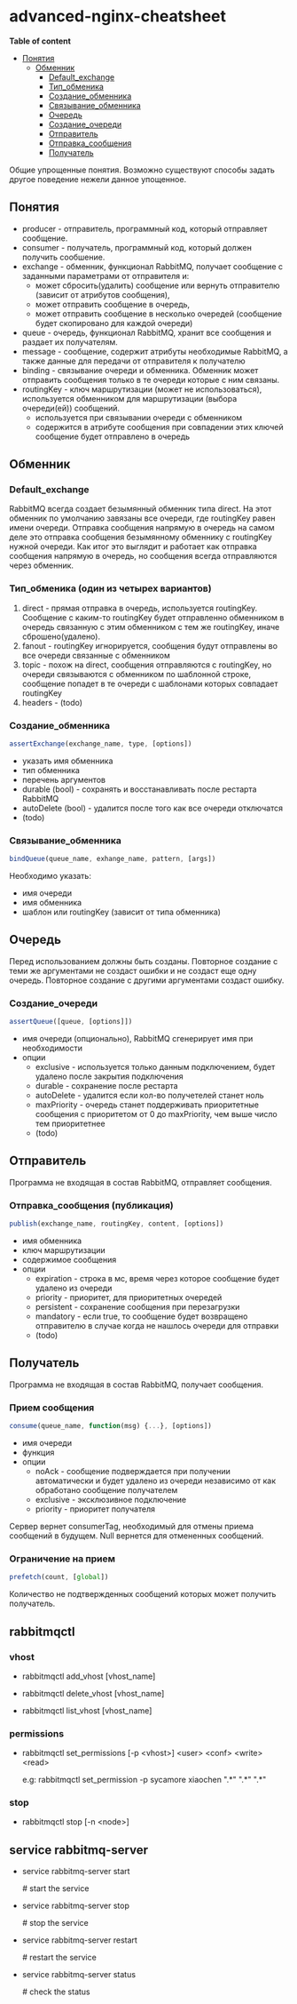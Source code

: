 # advanced-nginx-cheatsheet

**Table of content**
<!-- TOC -->
- [Понятия](#Понятия)
  - [Обменник](#Обменник)
    - [Default_exchange](#Default_exchange)
    - [Тип_обменика](#Тип_обменика)
    - [Создание_обменника](#Создание_обменника)
    - [Связывание_обменника](Связывание_обменника)
    - [Очередь](#Очередь)
    - [Создание_очереди](#Создание_очереди)
    - [Отправитель](#Отправитель)
    - [Отправка_сообщения](#Отправка_сообщения)
    - [Получатель](#Получатель)
<!-- /TOC -->

Общие упрощенные понятия. Возможно существуют способы задать другое поведение нежели данное упощенное.
## Понятия
* producer - отправитель, программный код, который отправляет сообщение.
* consumer - получатель, программный код, который должен получить сообшение.
* exchange - обменник, функционал RabbitMQ, получает сообщение с заданными параметрами от отправителя и:
  * может сбросить(удалить) сообщение или вернуть отправителю (зависит от атрибутов сообщения),
  * может отправить сообщение в очередь, 
  * может отправить сообщение в несколько очередей (сообщение будет скопировано для каждой очереди)
* queue - очередь, функционал RabbitMQ, хранит все сообщения и раздает их получателям.
* message - сообщение, содержит атрибуты необходимые RabbitMQ, а также данные для передачи от отправителя к получателю
* binding - связывание очереди и обменника. Обменник может отправить сообщения только в те очереди которые с ним связаны. 
* routingKey - ключ маршрутизации (может не использоваться), используется обменником для маршрутизации (выбора очереди(ей)) сообщений.
  * используется при связывании очереди с обменником
  * содержится в атрибуте сообщения
  при совпадении этих ключей сообщение будет отправлено в очередь

## Обменник

### Default_exchange
RabbitMQ всегда создает безымянный обменник типа direct. 
На этот обменник по умолчанию завязаны все очереди, где routingKey равен имени очереди.
Отправка сообщения напрямую в очередь на самом деле это отправка сообщения безымянному обменнику с routingKey нужной очереди.
Как итог это выглядит и работает как отправка сообщения напрямую в очередь, но сообщения всегда отправляются через обменник.

### Тип_обменика (один из четырех вариантов)
  1. direct - прямая отправка в очередь, используется routingKey. Сообщение с каким-то routingKey будет отправленно обменником
  в очередь связанную с этим обменником с тем же routingKey, иначе сброшено(удалено).
  2. fanout - routingKey игнорируется, сообщения будут отправлены во все очереди связанные с обменником
  3. topic - похож на direct, сообщения отправляются с routingKey, но очереди связываются с обменником по шаблонной строке, сообщение попадет в те очереди с шаблонами которых совпадает routingKey
  4. headers - (todo)

### Создание_обменника
```javascript
assertExchange(exchange_name, type, [options])
```
 * указать имя обменника
 * тип обменника
 * перечень аргументов
  * durable (bool) - сохранять и восстанавливать после рестарта RabbitMQ
  * autoDelete (bool) - удалится после того как все очереди отключатся
  * (todo)

### Связывание_обменника
```javascript
bindQueue(queue_name, exhange_name, pattern, [args])
```
Необходимо указать:
 * имя очереди
 * имя обменника
 * шаблон или routingKey (зависит от типа обменника)

## Очередь
Перед использованием должны быть созданы. 
Повторное создание с теми же аргументами не создаст ошибки и не создаст еще одну очередь.
Повторное создание с другими аргументами создаст ошибку.

### Создание_очереди
```javascript
assertQueue([queue, [options]])
```
* имя очереди (опционально), RabbitMQ сгенерирует имя при необходимости 
* опции
  * exclusive - используется только данным подключением, будет удалено после закрытия подключения
  * durable - сохранение после рестарта
  * autoDelete - удалится если кол-во получетелей станет ноль
  * maxPriority - очередь станет поддерживать приоритетные сообщения с приоритетом от 0 до maxPriority, чем выше число тем приоритетнее
  * (todo)

## Отправитель
Программа не входящая в состав RabbitMQ, отправляет сообщения.

### Отправка_сообщения (публикация)
```javascript
publish(exchange_name, routingKey, content, [options])
```
* имя обменника
* ключ маршрутизации
* содержимое сообщения
* опции
  * expiration - строка в мс, время через которое сообщение будет удалено из очереди
  * priority - приоритет, для приоритетных очередей
  *  persistent - сохранение сообщения при перезагрузки
  *  mandatory - если true, то сообщение будет возвращено отправителю в случае когда не нашлось очереди для отправки
  *  (todo)

## Получатель
Программа не входящая в состав RabbitMQ, получает сообщения.

### Прием сообщения
```javascript
consume(queue_name, function(msg) {...}, [options])
```
* имя очереди
* функция
* опции
  * noAck - сообщение подверждается при получении автоматически и будет удалено из очереди независимо от как обработано сообщение получателем
  * exclusive - эксклюзивное подключение
  * priority - приоритет получателя

Сервер вернет consumerTag, необходимый для отмены приема сообщений в будущем. 
Null вернется для отмененных сообщений.

### Ограничение на прием
```javascript
prefetch(count, [global])
```
Количество не подтвержденных сообщений которых может получить получатель.

## rabbitmqctl

### vhost

* rabbitmqctl add_vhost [vhost_name]

* rabbitmqctl delete_vhost [vhost_name]

* rabbitmqctl list_vhost [vhost_name]

### permissions

* rabbitmqctl set_permissions [-p \<vhost\>] \<user\> \<conf\> \<write\> \<read\>

  e.g: rabbitmqctl set_permission -p sycamore xiaochen ".\*" ".\*" ".\*"

### stop

* rabbitmqctl stop [-n \<node\>]

## service rabbitmq-server

* service rabbitmq-server start

  \# start the service

* service rabbitmq-server stop

  \# stop the service

* service rabbitmq-server restart

  \# restart the service

* service rabbitmq-server status

  \# check the status
